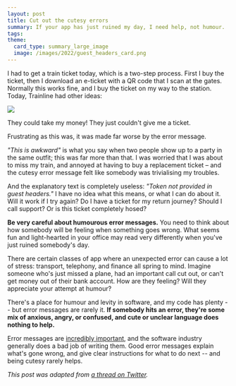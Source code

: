 ```yaml
---
layout: post
title: Cut out the cutesy errors
summary: If your app has just ruined my day, I need help, not humour.
tags:
theme:
  card_type: summary_large_image
  image: /images/2022/guest_headers_card.png
---
```


I had to get a train ticket today, which is a two-step process.
First I buy the ticket, then I download an e-ticket with a QR code that I scan at the gates.
Normally this works fine, and I buy the ticket on my way to the station.
Today, Trainline had other ideas:

<img src="/images/2022/guest_headers_2x.png" srcset="/images/2022/guest_headers_2x.png 2x, /images/2022/guest_headers_1x.png 1x">

They could take my money!
They just couldn't give me a ticket.

Frustrating as this was, it was made far worse by the error message.

*"This is awkward"* is what you say when two people show up to a party in the same outfit; this was far more than that.
I was worried that I was about to miss my train, and annoyed at having to buy a replacement ticket – and the cutesy error message felt like somebody was trivialising my troubles.

And the explanatory text is completely useless: *"Token not provided in guest headers."*
I have no idea what this means, or what I can do about it.
Will it work if I try again?
Do I have a ticket for my return journey?
Should I call support?
Or is this ticket completely hosed?

**Be very careful about humourous error messages.**
You need to think about how somebody will be feeling when something goes wrong.
What seems fun and light-hearted in your office may read very differently when you've just ruined somebody's day.

There are certain classes of app where an unexpected error can cause a lot of stress: transport, telephony, and finance all spring to mind.
Imagine someone who's just missed a plane, had an important call cut out, or can't get money out of their bank account.
How are they feeling?
Will they appreciate your attempt at humour?

There's a place for humour and levity in software, and my code has plenty -- but error messages are rarely it.
**If somebody hits an error, they're some mix of anxious, angry, or confused, and cute or unclear language does nothing to help.**

Error messages are [incredibly important](/2020/10/the-importance-of-good-error-messages/), and the software industry generally does a bad job of writing them.
Good error messages explain what's gone wrong, and give clear instructions for what to do next -- and being cutesy rarely helps.

*This post was adapted from [a thread on Twitter](https://twitter.com/alexwlchan/status/1554723537562357760).*
